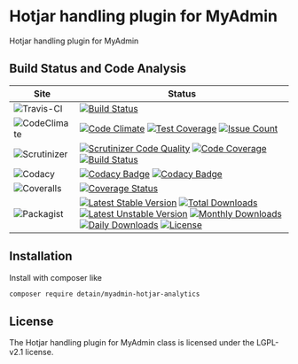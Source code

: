 # Hotjar handling plugin for MyAdmin

Hotjar handling plugin for MyAdmin

## Build Status and Code Analysis

Site          | Status
--------------|---------------------------
![Travis-CI](http://i.is.cc/storage/GYd75qN.png "Travis-CI")     | [![Build Status](https://travis-ci.org/detain/myadmin-hotjar-analytics.svg?branch=master)](https://travis-ci.org/detain/myadmin-hotjar-analytics)
![CodeClimate](http://i.is.cc/storage/GYlageh.png "CodeClimate")  | [![Code Climate](https://codeclimate.com/github/detain/myadmin-hotjar-analytics/badges/gpa.svg)](https://codeclimate.com/github/detain/myadmin-hotjar-analytics) [![Test Coverage](https://codeclimate.com/github/detain/myadmin-hotjar-analytics/badges/coverage.svg)](https://codeclimate.com/github/detain/myadmin-hotjar-analytics/coverage) [![Issue Count](https://codeclimate.com/github/detain/myadmin-hotjar-analytics/badges/issue_count.svg)](https://codeclimate.com/github/detain/myadmin-hotjar-analytics)
![Scrutinizer](http://i.is.cc/storage/GYeUnux.png "Scrutinizer")   | [![Scrutinizer Code Quality](https://scrutinizer-ci.com/g/myadmin-plugins/hotjar-analytics/badges/quality-score.png?b=master)](https://scrutinizer-ci.com/g/myadmin-plugins/hotjar-analytics/?branch=master) [![Code Coverage](https://scrutinizer-ci.com/g/myadmin-plugins/hotjar-analytics/badges/coverage.png?b=master)](https://scrutinizer-ci.com/g/myadmin-plugins/hotjar-analytics/?branch=master) [![Build Status](https://scrutinizer-ci.com/g/myadmin-plugins/hotjar-analytics/badges/build.png?b=master)](https://scrutinizer-ci.com/g/myadmin-plugins/hotjar-analytics/build-status/master)
![Codacy](http://i.is.cc/storage/GYi66Cx.png "Codacy")        | [![Codacy Badge](https://api.codacy.com/project/badge/Grade/226251fc068f4fd5b4b4ef9a40011d06)](https://www.codacy.com/app/detain/myadmin-hotjar-analytics) [![Codacy Badge](https://api.codacy.com/project/badge/Coverage/25fa74eb74c947bf969602fcfe87e349)](https://www.codacy.com/app/detain/myadmin-hotjar-analytics?utm_source=github.com&utm_medium=referral&utm_content=detain/myadmin-hotjar-analytics&utm_campaign=Badge_Coverage)
![Coveralls](http://i.is.cc/storage/GYjNSim.png "Coveralls")    | [![Coverage Status](https://coveralls.io/repos/github/detain/db_abstraction/badge.svg?branch=master)](https://coveralls.io/github/detain/myadmin-hotjar-analytics?branch=master)
![Packagist](http://i.is.cc/storage/GYacBEX.png "Packagist")     | [![Latest Stable Version](https://poser.pugx.org/detain/myadmin-hotjar-analytics/version)](https://packagist.org/packages/detain/myadmin-hotjar-analytics) [![Total Downloads](https://poser.pugx.org/detain/myadmin-hotjar-analytics/downloads)](https://packagist.org/packages/detain/myadmin-hotjar-analytics) [![Latest Unstable Version](https://poser.pugx.org/detain/myadmin-hotjar-analytics/v/unstable)](//packagist.org/packages/detain/myadmin-hotjar-analytics) [![Monthly Downloads](https://poser.pugx.org/detain/myadmin-hotjar-analytics/d/monthly)](https://packagist.org/packages/detain/myadmin-hotjar-analytics) [![Daily Downloads](https://poser.pugx.org/detain/myadmin-hotjar-analytics/d/daily)](https://packagist.org/packages/detain/myadmin-hotjar-analytics) [![License](https://poser.pugx.org/detain/myadmin-hotjar-analytics/license)](https://packagist.org/packages/detain/myadmin-hotjar-analytics)


## Installation

Install with composer like

```sh
composer require detain/myadmin-hotjar-analytics
```

## License

The Hotjar handling plugin for MyAdmin class is licensed under the LGPL-v2.1 license.

